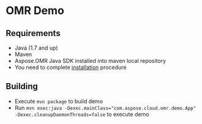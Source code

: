 # OMR Demo

## Requirements
* Java (1.7 and up)
* Maven
* Aspose.OMR Java SDK installed into maven local repository
* You need to complete [installation](https://github.com/aspose-omr-cloud/aspose-omr-cloud-demo-data#installation) procedure
 

## Building
* Execute `mvn package` to build demo
* Run `mvn exec:java -Dexec.mainClass="com.aspose.cloud.omr.demo.App" -Dexec.cleanupDaemonThreads=false` to execute demo
